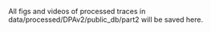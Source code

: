 All figs and videos of processed traces in data/processed/DPAv2/public_db/part2 will be saved here.
